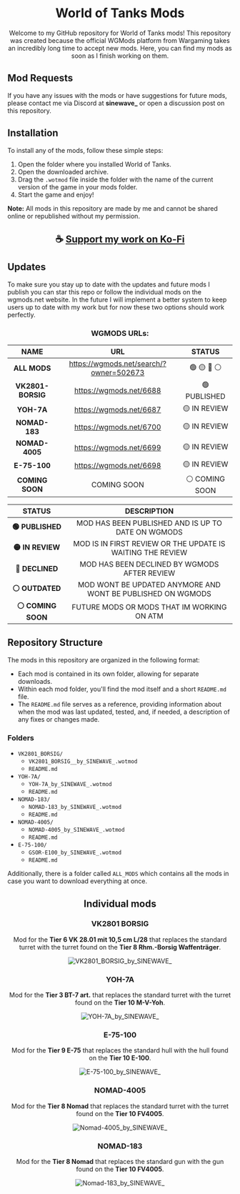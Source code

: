 <div align="center">

# World of Tanks Mods

Welcome to my GitHub repository for World of Tanks mods! This repository was created because the official WGMods platform from Wargaming takes an incredibly long time to accept new mods. Here, you can find my mods as soon as I finish working on them.

</div>

## Mod Requests

If you have any issues with the mods or have suggestions for future mods, please contact me via Discord at **sinewave_** or open a discussion post on this repository.

## Installation

To install any of the mods, follow these simple steps:

1. Open the folder where you installed World of Tanks.
2. Open the downloaded archive.
3. Drag the `.wotmod` file inside the folder with the name of the current version of the game in your mods folder.
4. Start the game and enjoy!

**Note:** All mods in this repository are made by me and cannot be shared online or republished without my permission.

<div align="center">

## ☕ [Support my work on Ko-Fi](https://ko-fi.com/thatsinewave)

</div>

## Updates

To make sure you stay up to date with the updates and future mods I publish you can star this repo or follow the individual mods on the wgmods.net website. In the future I will implement a better system to keep users up to date with my work but for now these two options should work perfectly.

<div align="center">

### WGMODS URLs:

| **NAME**          | URL                                     | STATUS         |
|:-----------------:|:---------------------------------------:|:--------------:|
| **ALL MODS**      | https://wgmods.net/search/?owner=502673 | 🟢 🟡 🔴 ⚪  |
| **VK2801-BORSIG** | https://wgmods.net/6688                 | 🟢 PUBLISHED   |
| **YOH-7A**        | https://wgmods.net/6687                 | 🟡 IN REVIEW   |
| **NOMAD-183**     | https://wgmods.net/6700                 | 🟡 IN REVIEW   |
| **NOMAD-4005**    | https://wgmods.net/6699                 | 🟡 IN REVIEW   |
| **E-75-100**      | https://wgmods.net/6698                 | 🟡 IN REVIEW   |
| **COMING SOON**   | COMING SOON                             | ⚪ COMING SOON |

| **STATUS**         | **DESCRIPTION**                                             |
|:------------------:|:-----------------------------------------------------------:|
| **🟢 PUBLISHED**   | MOD HAS BEEN PUBLISHED AND IS UP TO DATE ON WGMODS          |
| **🟡 IN REVIEW**   | MOD IS IN FIRST REVIEW OR THE UPDATE IS WAITING THE REVIEW  |
| **🔴 DECLINED**    | MOD HAS BEEN DECLINED BY WGMODS AFTER REVIEW                |
| **⚪ OUTDATED**    | MOD WONT BE UPDATED ANYMORE AND WONT BE PUBLISHED ON WGMODS |
| **⚪ COMING SOON** | FUTURE MODS OR MODS THAT IM WORKING ON ATM                  |

</div>

## Repository Structure

The mods in this repository are organized in the following format:

- Each mod is contained in its own folder, allowing for separate downloads.
- Within each mod folder, you'll find the mod itself and a short `README.md` file.
- The `README.md` file serves as a reference, providing information about when the mod was last updated, tested, and, if needed, a description of any fixes or changes made.

### Folders

- `VK2801_BORSIG/`
  - `VK2801_BORSIG__by_SINEWAVE_.wotmod`
  - `README.md`
- `YOH-7A/`
  - `YOH-7A_by_SINEWAVE_.wotmod`
  - `README.md`
- `NOMAD-183/`
  - `NOMAD-183_by_SINEWAVE_.wotmod`
  - `README.md`
- `NOMAD-4005/`
  - `NOMAD-4005_by_SINEWAVE_.wotmod`
  - `README.md`
- `E-75-100/`
  - `GSOR-E100_by_SINEWAVE_.wotmod`
  - `README.md` 

Additionally, there is a folder called `ALL_MODS` which contains all the mods in case you want to download everything at once.

<div align="center">

## Individual mods

</div>

<div align="center">

### VK2801 BORSIG

Mod for the **Tier 6 VK 28.01 mit 10,5 cm L/28** that replaces the standard turret with the turret found on the **Tier 8 Rhm.-Borsig Waffenträger**.

![VK2801_BORSIG_by_SINEWAVE_](https://github.com/ThatSINEWAVE/World-Of-Tanks-Mods/assets/133239148/f12e318f-6644-4a64-9fc2-cfa831677981)

</div>

<div align="center">

### YOH-7A

Mod for the **Tier 3 BT-7 art.** that replaces the standard turret with the turret found on the **Tier 10 M-V-Yoh**.

![YOH-7A_by_SINEWAVE_](https://github.com/ThatSINEWAVE/World-Of-Tanks-Mods/assets/133239148/486271ac-59f7-4531-b2a4-61a01f016111)

</div>

<div align="center">

### E-75-100

Mod for the **Tier 9 E-75** that replaces the standard hull with the hull found on the **Tier 10 E-100**. 

![E-75-100_by_SINEWAVE_](https://github.com/ThatSINEWAVE/World-Of-Tanks-Mods/assets/133239148/51bf4054-4439-43cb-831b-41a7df6b5a93)

</div>

<div align="center">

### NOMAD-4005

Mod for the **Tier 8 Nomad** that replaces the standard turret with the turret found on the **Tier 10 FV4005**.

![Nomad-4005_by_SINEWAVE_](https://github.com/ThatSINEWAVE/World-Of-Tanks-Mods/assets/133239148/277d4981-d0d8-4c4c-8532-77ff9f410358)

</div>

<div align="center">

### NOMAD-183

Mod for the **Tier 8 Nomad** that replaces the standard gun with the gun found on the **Tier 10 FV4005**.

![Nomad-183_by_SINEWAVE_](https://github.com/ThatSINEWAVE/World-Of-Tanks-Mods/assets/133239148/c9bb901d-e84e-431e-85d3-ec5f2f822230)

</div>
